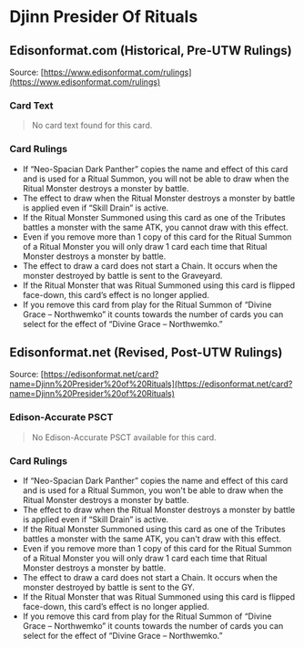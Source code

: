 # Djinn Presider Of Rituals

## Edisonformat.com (Historical, Pre-UTW Rulings)

Source: [https://www.edisonformat.com/rulings](https://www.edisonformat.com/rulings)

### Card Text

> No card text found for this card.

### Card Rulings

*   If “Neo-Spacian Dark Panther” copies the name and effect of this card and is used for a Ritual Summon, you will not be able to draw when the Ritual Monster destroys a monster by battle.
*   The effect to draw when the Ritual Monster destroys a monster by battle is applied even if “Skill Drain” is active.
*   If the Ritual Monster Summoned using this card as one of the Tributes battles a monster with the same ATK, you cannot draw with this effect.
*   Even if you remove more than 1 copy of this card for the Ritual Summon of a Ritual Monster you will only draw 1 card each time that Ritual Monster destroys a monster by battle.
*   The effect to draw a card does not start a Chain. It occurs when the monster destroyed by battle is sent to the Graveyard.
*   If the Ritual Monster that was Ritual Summoned using this card is flipped face-down, this card’s effect is no longer applied.
*   If you remove this card from play for the Ritual Summon of “Divine Grace – Northwemko” it counts towards the number of cards you can select for the effect of “Divine Grace – Northwemko.”

## Edisonformat.net (Revised, Post-UTW Rulings)

Source: [https://edisonformat.net/card?name=Djinn%20Presider%20of%20Rituals](https://edisonformat.net/card?name=Djinn%20Presider%20of%20Rituals)

### Edison-Accurate PSCT

> No Edison-Accurate PSCT available for this card.

### Card Rulings

*   If “Neo-Spacian Dark Panther” copies the name and effect of this card and is used for a Ritual Summon, you won't be able to draw when the Ritual Monster destroys a monster by battle.
*   The effect to draw when the Ritual Monster destroys a monster by battle is applied even if “Skill Drain” is active.
*   If the Ritual Monster Summoned using this card as one of the Tributes battles a monster with the same ATK, you can't draw with this effect.
*   Even if you remove more than 1 copy of this card for the Ritual Summon of a Ritual Monster you will only draw 1 card each time that Ritual Monster destroys a monster by battle.
*   The effect to draw a card does not start a Chain. It occurs when the monster destroyed by battle is sent to the GY.
*   If the Ritual Monster that was Ritual Summoned using this card is flipped face-down, this card’s effect is no longer applied.
*   If you remove this card from play for the Ritual Summon of “Divine Grace – Northwemko” it counts towards the number of cards you can select for the effect of “Divine Grace – Northwemko.”
            